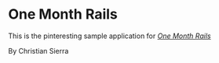 # One Month Rails

This is the pinteresting sample application for
[*One Month Rails*](http://onemonthrails.com)

By Christian Sierra